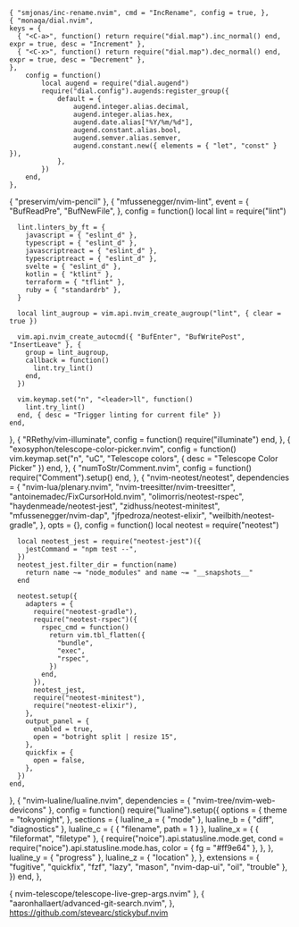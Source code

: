     { "smjonas/inc-rename.nvim", cmd = "IncRename", config = true, },
    { "monaqa/dial.nvim",
    keys = {
      { "<C-a>", function() return require("dial.map").inc_normal() end, expr = true, desc = "Increment" },
      { "<C-x>", function() return require("dial.map").dec_normal() end, expr = true, desc = "Decrement" },
    },
    	config = function()
    		local augend = require("dial.augend")
    		require("dial.config").augends:register_group({
    			default = {
    				augend.integer.alias.decimal,
    				augend.integer.alias.hex,
    				augend.date.alias["%Y/%m/%d"],
    				augend.constant.alias.bool,
    				augend.semver.alias.semver,
    				augend.constant.new({ elements = { "let", "const" } }),
    			},
    		})
    	end,
    },

{ "preservim/vim-pencil" },
{
"mfussenegger/nvim-lint",
event = {
"BufReadPre",
"BufNewFile",
},
config = function()
local lint = require("lint")

      lint.linters_by_ft = {
        javascript = { "eslint_d" },
        typescript = { "eslint_d" },
        javascriptreact = { "eslint_d" },
        typescriptreact = { "eslint_d" },
        svelte = { "eslint_d" },
        kotlin = { "ktlint" },
        terraform = { "tflint" },
        ruby = { "standardrb" },
      }

      local lint_augroup = vim.api.nvim_create_augroup("lint", { clear = true })

      vim.api.nvim_create_autocmd({ "BufEnter", "BufWritePost", "InsertLeave" }, {
        group = lint_augroup,
        callback = function()
          lint.try_lint()
        end,
      })

      vim.keymap.set("n", "<leader>ll", function()
        lint.try_lint()
      end, { desc = "Trigger linting for current file" })
    end,

},
{
"RRethy/vim-illuminate",
config = function()
require("illuminate")
end,
},
{
"exosyphon/telescope-color-picker.nvim",
config = function()
vim.keymap.set("n", "<leader>uC", "<cmd>Telescope colors<CR>", { desc = "Telescope Color Picker" })
end,
},
{
"numToStr/Comment.nvim",
config = function()
require("Comment").setup()
end,
},
{
"nvim-neotest/neotest",
dependencies = {
"nvim-lua/plenary.nvim",
"nvim-treesitter/nvim-treesitter",
"antoinemadec/FixCursorHold.nvim",
"olimorris/neotest-rspec",
"haydenmeade/neotest-jest",
"zidhuss/neotest-minitest",
"mfussenegger/nvim-dap",
"jfpedroza/neotest-elixir",
"weilbith/neotest-gradle",
},
opts = {},
config = function()
local neotest = require("neotest")

      local neotest_jest = require("neotest-jest")({
        jestCommand = "npm test --",
      })
      neotest_jest.filter_dir = function(name)
        return name ~= "node_modules" and name ~= "__snapshots__"
      end

      neotest.setup({
        adapters = {
          require("neotest-gradle"),
          require("neotest-rspec")({
            rspec_cmd = function()
              return vim.tbl_flatten({
                "bundle",
                "exec",
                "rspec",
              })
            end,
          }),
          neotest_jest,
          require("neotest-minitest"),
          require("neotest-elixir"),
        },
        output_panel = {
          enabled = true,
          open = "botright split | resize 15",
        },
        quickfix = {
          open = false,
        },
      })
    end,

},
{
"nvim-lualine/lualine.nvim",
dependencies = { "nvim-tree/nvim-web-devicons" },
config = function()
require("lualine").setup({
options = {
theme = "tokyonight",
},
sections = {
lualine_a = { "mode" },
lualine_b = { "diff", "diagnostics" },
lualine_c = { { "filename", path = 1 } },
lualine_x = {
{ "fileformat", "filetype" },
{
require("noice").api.statusline.mode.get,
cond = require("noice").api.statusline.mode.has,
color = { fg = "#ff9e64" },
},
},
lualine_y = { "progress" },
lualine_z = { "location" },
},
extensions = { "fugitive", "quickfix", "fzf", "lazy", "mason", "nvim-dap-ui", "oil", "trouble" },
})
end,
},

{ nvim-telescope/telescope-live-grep-args.nvim" },
{ "aaronhallaert/advanced-git-search.nvim", },
https://github.com/stevearc/stickybuf.nvim
